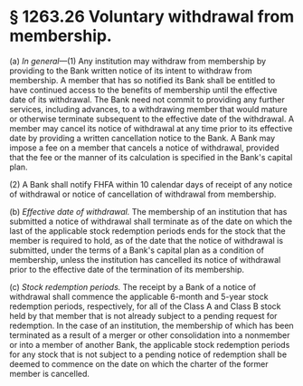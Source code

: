 # § 1263.26   Voluntary withdrawal from membership.

(a) *In general*—(1) Any institution may withdraw from membership by providing to the Bank written notice of its intent to withdraw from membership. A member that has so notified its Bank shall be entitled to have continued access to the benefits of membership until the effective date of its withdrawal. The Bank need not commit to providing any further services, including advances, to a withdrawing member that would mature or otherwise terminate subsequent to the effective date of the withdrawal. A member may cancel its notice of withdrawal at any time prior to its effective date by providing a written cancellation notice to the Bank. A Bank may impose a fee on a member that cancels a notice of withdrawal, provided that the fee or the manner of its calculation is specified in the Bank's capital plan.


(2) A Bank shall notify FHFA within 10 calendar days of receipt of any notice of withdrawal or notice of cancellation of withdrawal from membership.


(b) *Effective date of withdrawal.* The membership of an institution that has submitted a notice of withdrawal shall terminate as of the date on which the last of the applicable stock redemption periods ends for the stock that the member is required to hold, as of the date that the notice of withdrawal is submitted, under the terms of a Bank's capital plan as a condition of membership, unless the institution has cancelled its notice of withdrawal prior to the effective date of the termination of its membership.


(c) *Stock redemption periods.* The receipt by a Bank of a notice of withdrawal shall commence the applicable 6-month and 5-year stock redemption periods, respectively, for all of the Class A and Class B stock held by that member that is not already subject to a pending request for redemption. In the case of an institution, the membership of which has been terminated as a result of a merger or other consolidation into a nonmember or into a member of another Bank, the applicable stock redemption periods for any stock that is not subject to a pending notice of redemption shall be deemed to commence on the date on which the charter of the former member is cancelled.




